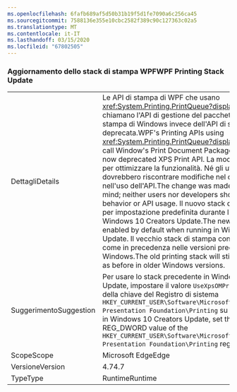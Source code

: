 ```yaml
---
ms.openlocfilehash: 6fafb689af5d50b31b19f5d1fe7090a6c256ca45
ms.sourcegitcommit: 7588136e355e10cbc2582f389c90c127363c02a5
ms.translationtype: MT
ms.contentlocale: it-IT
ms.lasthandoff: 03/15/2020
ms.locfileid: "67802505"
---
```

### <a name="wpf-printing-stack-update"></a><span data-ttu-id="5e4a5-101">Aggiornamento dello stack di stampa WPF</span><span class="sxs-lookup"><span data-stu-id="5e4a5-101">WPF Printing Stack Update</span></span>

|   |   |
|---|---|
|<span data-ttu-id="5e4a5-102">Dettagli</span><span class="sxs-lookup"><span data-stu-id="5e4a5-102">Details</span></span>|<span data-ttu-id="5e4a5-103">Le API di stampa di WPF che usano <xref:System.Printing.PrintQueue?displayProperty=name> ora chiamano l'API di gestione del pacchetto dei documenti di stampa di Windows invece dell'API di stampa XPS, ora deprecata.</span><span class="sxs-lookup"><span data-stu-id="5e4a5-103">WPF's Printing APIs using <xref:System.Printing.PrintQueue?displayProperty=name> now call Window's Print Document Package API in favor of the now deprecated XPS Print API.</span></span> <span data-ttu-id="5e4a5-104">La modifica è stata apportata per ottimizzare la funzionalità. Né gli utenti né gli sviluppatori dovrebbero riscontrare modifiche nel comportamento o nell'uso dell'API.</span><span class="sxs-lookup"><span data-stu-id="5e4a5-104">The change was made with serviceability in mind; neither users nor developers should see any changes in behavior or API usage.</span></span> <span data-ttu-id="5e4a5-105">Il nuovo stack di stampa viene abilitato per impostazione predefinita durante l'esecuzione in Windows 10 Creators Update.</span><span class="sxs-lookup"><span data-stu-id="5e4a5-105">The new printing stack is enabled by default when running in Windows 10 Creators Update.</span></span> <span data-ttu-id="5e4a5-106">Il vecchio stack di stampa continua a funzionare come in precedenza nelle versioni precedenti di Windows.</span><span class="sxs-lookup"><span data-stu-id="5e4a5-106">The old printing stack will still continue to work just as before in older Windows versions.</span></span>|
|<span data-ttu-id="5e4a5-107">Suggerimento</span><span class="sxs-lookup"><span data-stu-id="5e4a5-107">Suggestion</span></span>|<span data-ttu-id="5e4a5-108">Per usare lo stack precedente in Windows 10 Creators Update, impostare il valore <code>UseXpsOMPrinting</code> REG_DWORD della chiave del Registro di sistema <code>HKEY_CURRENT_USER\Software\Microsoft\.NETFramework\Windows Presentation Foundation\Printing</code> su <code>1</code>.</span><span class="sxs-lookup"><span data-stu-id="5e4a5-108">To use the old stack in Windows 10 Creators Update, set the <code>UseXpsOMPrinting</code> REG_DWORD value of the <code>HKEY_CURRENT_USER\Software\Microsoft\.NETFramework\Windows Presentation Foundation\Printing</code> registry key to <code>1</code>.</span></span>|
|<span data-ttu-id="5e4a5-109">Scope</span><span class="sxs-lookup"><span data-stu-id="5e4a5-109">Scope</span></span>|<span data-ttu-id="5e4a5-110">Microsoft Edge</span><span class="sxs-lookup"><span data-stu-id="5e4a5-110">Edge</span></span>|
|<span data-ttu-id="5e4a5-111">Versione</span><span class="sxs-lookup"><span data-stu-id="5e4a5-111">Version</span></span>|<span data-ttu-id="5e4a5-112">4.7</span><span class="sxs-lookup"><span data-stu-id="5e4a5-112">4.7</span></span>|
|<span data-ttu-id="5e4a5-113">Type</span><span class="sxs-lookup"><span data-stu-id="5e4a5-113">Type</span></span>|<span data-ttu-id="5e4a5-114">Runtime</span><span class="sxs-lookup"><span data-stu-id="5e4a5-114">Runtime</span></span>|
